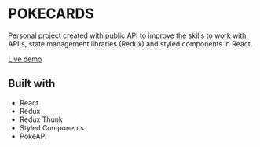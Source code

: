 
# POKECARDS
Personal project created with public API to improve the skills to work with API's, state management libraries (Redux) and styled components in React.

[Live demo](https://sleepy-pasteur-120358.netlify.app)

## Built with
- React 
- Redux
- Redux Thunk
- Styled Components
- PokeAPI
